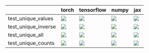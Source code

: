 |                     | torch                                                                                                                                                                                  | tensorflow                                                                                                                                                                             | numpy                                                                                                                                                                                  | jax                                                                                                                                                                                |
|:--------------------|:---------------------------------------------------------------------------------------------------------------------------------------------------------------------------------------|:---------------------------------------------------------------------------------------------------------------------------------------------------------------------------------------|:---------------------------------------------------------------------------------------------------------------------------------------------------------------------------------------|:-----------------------------------------------------------------------------------------------------------------------------------------------------------------------------------|
| test_unique_values  | <a href="https://github.com/unifyai/ivy/actions/runs/4476610484/jobs/7867148686" rel="noopener noreferrer" target="_blank"><img src=https://img.shields.io/badge/-success-success></a> | <a href="https://github.com/unifyai/ivy/actions/runs/4463921415/jobs/7839592482" rel="noopener noreferrer" target="_blank"><img src=https://img.shields.io/badge/-success-success></a> | <a href="https://github.com/unifyai/ivy/actions/runs/4463921415/jobs/7839592482" rel="noopener noreferrer" target="_blank"><img src=https://img.shields.io/badge/-success-success></a> | <a href="https://github.com/unifyai/ivy/actions/runs/4476610484/jobs/7867148830" rel="noopener noreferrer" target="_blank"><img src=https://img.shields.io/badge/-failure-red></a> |
| test_unique_inverse | <a href="https://github.com/unifyai/ivy/actions/runs/4463921415/jobs/7839592482" rel="noopener noreferrer" target="_blank"><img src=https://img.shields.io/badge/-failure-red></a>     | <a href="https://github.com/unifyai/ivy/actions/runs/4463921415/jobs/7839592482" rel="noopener noreferrer" target="_blank"><img src=https://img.shields.io/badge/-failure-red></a>     | <a href="https://github.com/unifyai/ivy/actions/runs/4463921415/jobs/7839592482" rel="noopener noreferrer" target="_blank"><img src=https://img.shields.io/badge/-failure-red></a>     | <a href="https://github.com/unifyai/ivy/actions/runs/4463921415/jobs/7839592482" rel="noopener noreferrer" target="_blank"><img src=https://img.shields.io/badge/-failure-red></a> |
| test_unique_all     | <a href="https://github.com/unifyai/ivy/actions/runs/4490419819/jobs/7897463416" rel="noopener noreferrer" target="_blank"><img src=https://img.shields.io/badge/-failure-red></a>     | <a href="https://github.com/unifyai/ivy/actions/runs/4490419819/jobs/7897463416" rel="noopener noreferrer" target="_blank"><img src=https://img.shields.io/badge/-failure-red></a>     | <a href="https://github.com/unifyai/ivy/actions/runs/4490419819/jobs/7897463416" rel="noopener noreferrer" target="_blank"><img src=https://img.shields.io/badge/-failure-red></a>     | <a href="https://github.com/unifyai/ivy/actions/runs/4490419819/jobs/7897463416" rel="noopener noreferrer" target="_blank"><img src=https://img.shields.io/badge/-failure-red></a> |
| test_unique_counts  | <a href="https://github.com/unifyai/ivy/actions/runs/4463921415/jobs/7839592482" rel="noopener noreferrer" target="_blank"><img src=https://img.shields.io/badge/-failure-red></a>     | <a href="https://github.com/unifyai/ivy/actions/runs/4490419819/jobs/7897463416" rel="noopener noreferrer" target="_blank"><img src=https://img.shields.io/badge/-failure-red></a>     | <a href="https://github.com/unifyai/ivy/actions/runs/4490419819/jobs/7897463416" rel="noopener noreferrer" target="_blank"><img src=https://img.shields.io/badge/-failure-red></a>     | <a href="https://github.com/unifyai/ivy/actions/runs/4490419819/jobs/7897463416" rel="noopener noreferrer" target="_blank"><img src=https://img.shields.io/badge/-failure-red></a> |